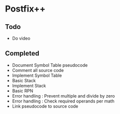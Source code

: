 # Postfix++

## Todo 

* Do video 

## Completed 

* Document Symbol Table pseudocode 
* Comment all source code
* Implement Symbol Table
* Basic Stack
* Implement Stack
* Basic RPN
* Error handling : Prevent multiple and divide by zero 
* Error handling : Check required operands per math 
* Link pseudocode to source code